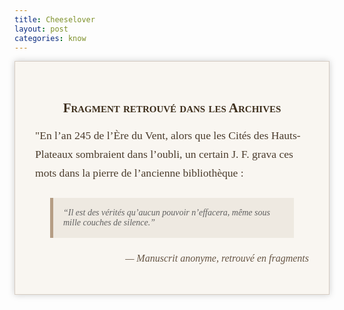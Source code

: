 ```yaml
---
title: Cheeselover
layout: post
categories: know
---
```



<div style="font-family: 'Georgia', serif; background-color: #f9f6f1; padding: 2rem; border: 1px solid #d6ccc2; max-width: 700px; margin: auto; box-shadow: 0 0 10px #ccc;">
  <h2 style="text-align: center; font-variant: small-caps; color: #3e2f1c;">Fragment retrouvé dans les Archives</h2>
  <p style="font-size: 1.1rem; line-height: 1.7; color: #4a3b2b;">
    "En l’an 245 de l’Ère du Vent, alors que les Cités des Hauts-Plateaux sombraient dans l’oubli, un certain J. F. grava ces mots dans la pierre de l’ancienne bibliothèque :
  </p>
  <blockquote style="margin: 1.5rem; padding: 1rem; background-color: #eee9e1; border-left: 5px solid #b59d84;">
    <em>“Il est des vérités qu’aucun pouvoir n’effacera, même sous mille couches de silence.”</em>
  </blockquote>
  <p style="font-size: 1rem; font-style: italic; text-align: right; color: #665544;">— Manuscrit anonyme, retrouvé en fragments</p>
</div>
